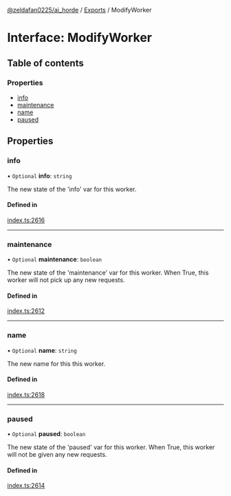 [@zeldafan0225/ai_horde](../README.md) / [Exports](../modules.md) / ModifyWorker

# Interface: ModifyWorker

## Table of contents

### Properties

- [info](ModifyWorker.md#info)
- [maintenance](ModifyWorker.md#maintenance)
- [name](ModifyWorker.md#name)
- [paused](ModifyWorker.md#paused)

## Properties

### info

• `Optional` **info**: `string`

The new state of the 'info' var for this worker.

#### Defined in

[index.ts:2616](https://github.com/ZeldaFan0225/ai_horde/blob/79ac96e/index.ts#L2616)

___

### maintenance

• `Optional` **maintenance**: `boolean`

The new state of the 'maintenance' var for this worker. When True, this worker will not pick up any new requests.

#### Defined in

[index.ts:2612](https://github.com/ZeldaFan0225/ai_horde/blob/79ac96e/index.ts#L2612)

___

### name

• `Optional` **name**: `string`

The new name for this this worker.

#### Defined in

[index.ts:2618](https://github.com/ZeldaFan0225/ai_horde/blob/79ac96e/index.ts#L2618)

___

### paused

• `Optional` **paused**: `boolean`

The new state of the 'paused' var for this worker. When True, this worker will not be given any new requests.

#### Defined in

[index.ts:2614](https://github.com/ZeldaFan0225/ai_horde/blob/79ac96e/index.ts#L2614)
